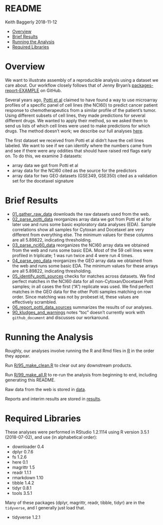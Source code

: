 README
================
Keith Baggerly
2018-11-12

  - [Overview](#overview)
  - [Brief Results](#brief-results)
  - [Running the Analysis](#running-the-analysis)
  - [Required Libraries](#required-libraries)

# Overview

We want to illustrate assembly of a reproducible analysis using a
dataset we care about. Our workflow closely follows that of Jenny
Bryan’s
[packages-report-EXAMPLE](https://github.com/jennybc/packages-report-EXAMPLE)
on GitHub.

Several years ago, [Potti et al](https://www.nature.com/articles/nm1491)
claimed to have found a way to use microarray profiles of a specific
panel of cell lines (the NCI60) to predict cancer patient response to
chemotherapeutics from a similar profile of the patient’s tumor. Using
different subsets of cell lines, they made predictions for several
different drugs. We wanted to apply their method, so we asked them to
send us lists of which cell lines were used to make predictions for
which drugs. The method doesn’t work; we describe our full analyses
[here](https://projecteuclid.org/euclid.aoas/1267453942).

The first dataset we received from Potti et al didn’t have the cell
lines labeled. We want to see if we can identify where the numbers came
from and see if there were any oddities that should have raised red
flags early on. To do this, we examine 3 datasets:

  - array data we got from Potti et al
  - array data for the NCI60 cited as the source for the predictors
  - array data for two GEO datasets (GSE349, GSE350) cited as a
    validation set for the docetaxel signature

# Brief Results

  - [01\_gather\_raw\_data](results/01_gather_raw_data.md) downloads the
    raw datasets used from the web.
  - [02\_parse\_potti\_data](results/02_parse_potti_data.md) reorganizes
    array data we got from Potti et al for later use and runs some basic
    exploratory data analyses (EDA). Sample correlations show all
    samples for Cytoxan and Docetaxel are very different from everything
    else. The minimum values for these columns are all 5.89822,
    indicating thresholding.
  - [03\_parse\_nci60\_data](results/03_parse_nci60_data.md) reorganizes
    the NCI60 array data we obtained from the web and runs some basic
    EDA. Most of the 59 cell lines were profiled in triplicate; 1 was
    run twice and 4 were run 4 times.
  - [04\_parse\_geo\_data](results/04_parse_geo_data.md) reorganizes the
    GEO array data we obtained from the web and runs some basic EDA. The
    minimum values for these arrays are all 5.89822, indicating
    thresholding.
  - [05\_identify\_potti\_sources](results/05_identify_potti_sources.md)
    checks for matches across datasets. We find perfect matches in the
    NCI60 data for all non-Cytoxan/Docetaxel Potti samples; in all cases
    the first (“A”) replicate was used. We find perfect matches in the
    GEO data for the other Potti samples matching on row order. Since
    matching was not by probeset id, these values are effectively
    scrambled.
  - [06\_report\_potti\_data\_sources](results/06_report_potti_data_sources.md)
    summarizes the results of our analyses.
  - [90\_kludges\_and\_warnings](results/90_kludges_and_warnings.md)
    notes “toc” doesn’t currently work with `github_document` and
    discusses our workaround.

# Running the Analysis

Roughly, our analyses involve running the R and Rmd files in [R](R) in
the order they appear.

Run [R/95\_make\_clean.R](R/95_make_clean.R) to clear out any downstream
products.

Run [R/99\_make\_all.R](R/99_make_all.R) to re-run the analysis from
beginning to end, including generating this README.

Raw data from the web is stored in [data](data).

Reports and interim results are stored in [results](results).

# Required Libraries

These analyses were performed in RStudio 1.2.1114 using R version 3.5.1
(2018-07-02), and use (in alphabetical order):

  - downloader 0.4
  - dplyr 0.7.6
  - fs 1.2.6
  - here 0.1
  - magrittr 1.5
  - readr 1.1.1
  - rmarkdown 1.10
  - tibble 1.4.2
  - tidyr 0.8.1
  - tools 3.5.1

Many of these packages (dplyr, magrittr, readr, tibble, tidyr) are in
the `tidyverse`, and I generally just load that.

  - tidyverse 1.2.1
